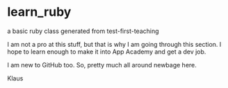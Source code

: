learn_ruby
==========

a basic ruby class generated from test-first-teaching

I am not a pro at this stuff, but that is why I am going through this section.  I hope to
learn enough to make it into App Academy and get a dev job.

I am new to GitHub too.  So, pretty much all around newbage here.

Klaus
